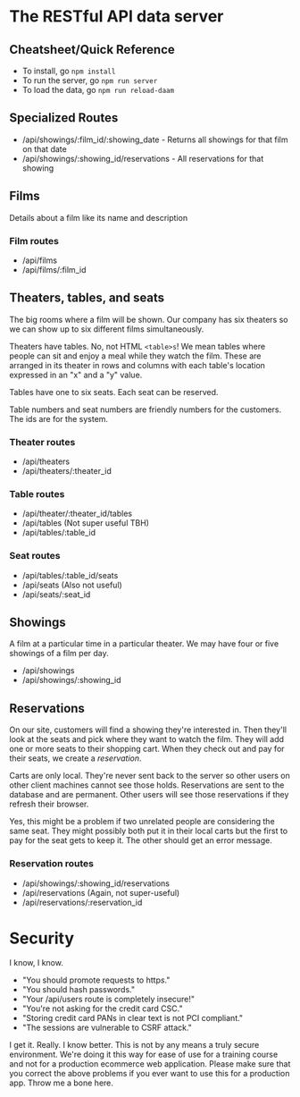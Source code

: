 # The RESTful API data server
## Cheatsheet/Quick Reference
- To install, go `npm install`
- To run the server, go `npm run server`
- To load the data, go `npm run reload-daam`

## Specialized Routes
- /api/showings/:film_id/:showing_date - Returns all showings for that film on that date
- /api/showings/:showing_id/reservations - All reservations for that showing

## Films
Details about a film like its name and description
### Film routes
 - /api/films
 - /api/films/:film_id

## Theaters, tables, and seats
The big rooms where a film will be shown. Our company has six theaters so we can show up to six different films simultaneously.

Theaters have tables. No, not HTML `<table>s`! We mean tables where people 
can sit and enjoy a meal while they watch the film. These are arranged in its theater in rows and columns with each table's location expressed in an "x" and a "y" value.

Tables have one to six seats. Each seat can be reserved.

Table numbers and seat numbers are friendly numbers for the customers. The ids are for the system.

### Theater routes
- /api/theaters
- /api/theaters/:theater_id
### Table routes
- /api/theater/:theater_id/tables
- /api/tables (Not super useful TBH)
- /api/tables/:table_id
### Seat routes
- /api/tables/:table_id/seats
- /api/seats (Also not useful)
- /api/seats/:seat_id

## Showings
A film at a particular time in a particular theater. We may have four or five showings of a film per day.

- /api/showings
- /api/showings/:showing_id

## Reservations
On our site, customers will find a showing they're interested in. Then they'll look at the seats and pick where they want to watch the film. They will add one or more seats to their shopping cart. When they check out and pay for their seats, we create a *reservation*.

Carts are only local. They're never sent back to the server so other users on other client machines cannot see those holds. Reservations are sent to the database and are permanent. Other users will see those reservations if they refresh their browser.

Yes, this might be a problem if two unrelated people are considering the same seat. They might possibly both put it in their local carts but the first to pay for the seat gets to keep it. The other should get an error message.

### Reservation routes
- /api/showings/:showing_id/reservations
- /api/reservations (Again, not super-useful)
- /api/reservations/:reservation_id

# Security
I know, I know.
- "You should promote requests to http*s*."
- "You should hash passwords."
- "Your /api/users route is completely insecure!"
- "You're not asking for the credit card CSC."
- "Storing credit card PANs in clear text is not PCI compliant."
- "The sessions are vulnerable to CSRF attack."

I get it. Really. I know better. This is not by any means a truly secure environment. We're doing it this way for ease of use for a training course and not for a production ecommerce web application. Please make sure that you correct the above problems if you ever want to use this for a production app. Throw me a bone here.